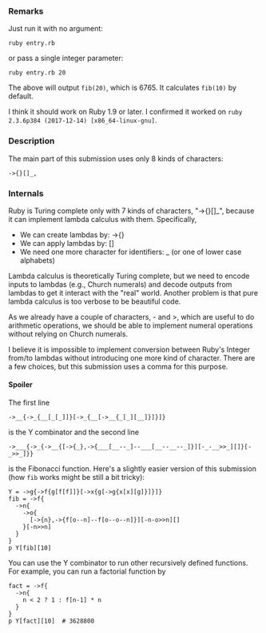### Remarks

Just run it with no argument:

    ruby entry.rb

or pass a single integer parameter:

    ruby entry.rb 20

The above will output `fib(20)`, which is 6765. It calculates
`fib(10)` by default.

I think it should work on Ruby 1.9 or later. I confirmed it worked on
`ruby 2.3.6p384 (2017-12-14) [x86_64-linux-gnu]`.

### Description

The main part of this submission uses only 8 kinds of characters:

    ->{}[]_,

### Internals

Ruby is Turing complete only with 7 kinds of characters, "->{}[]_",
because it can implement lambda calculus with them. Specifically,

* We can create lambdas by: ->{}
* We can apply lambdas by: []
* We need one more character for identifiers: _ (or one of lower case
  alphabets)

Lambda calculus is theoretically Turing complete, but we need to
encode inputs to lambdas (e.g., Church numerals) and decode outputs
from lambdas to get it interact with the "real" world. Another problem
is that pure lambda calculus is too verbose to be beautiful code.

As we already have a couple of characters, - and >, which are useful
to do arithmetic operations, we should be able to implement numeral
operations without relying on Church numerals.

I believe it is impossible to implement conversion between Ruby's
Integer from/to lambdas without introducing one more kind of
character. There are a few choices, but this submission uses a comma
for this purpose.

#### Spoiler

The first line

    ->__{->_{__[_[_]]}[->_{__[->__{_[_][__]}]}]}

is the Y combinator and the second line

    ->___{->_{->__{[->{_},->{___[__--_]--___[__--__--_]}][-_-__>>_][]}[-_>>_]}}

is the Fibonacci function. Here's a slightly easier version of this
submission (how `fib` works might be still a bit tricky):

    Y = ->g{->f{g[f[f]]}[->x{g[->g{x[x][g]}]}]}
    fib = ->f{
      ->n{
        ->o{
          [->{n},->{f[o--n]--f[o--o--n]}][-n-o>>n][]
        }[-n>>n]
      }
    }
    p Y[fib][10]

You can use the Y combinator to run other recursively defined
functions. For example, you can run a factorial function by

    fact = ->f{
      ->n{
        n < 2 ? 1 : f[n-1] * n
      }
    }
    p Y[fact][10]  # 3628800
